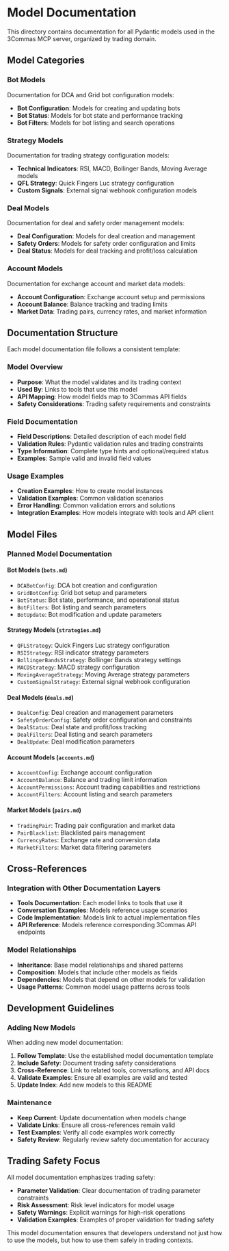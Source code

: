 # Model Documentation

This directory contains documentation for all Pydantic models used in the 3Commas MCP server, organized by trading domain.

## Model Categories

### Bot Models
Documentation for DCA and Grid bot configuration models:
- **Bot Configuration**: Models for creating and updating bots
- **Bot Status**: Models for bot state and performance tracking
- **Bot Filters**: Models for bot listing and search operations

### Strategy Models  
Documentation for trading strategy configuration models:
- **Technical Indicators**: RSI, MACD, Bollinger Bands, Moving Average models
- **QFL Strategy**: Quick Fingers Luc strategy configuration
- **Custom Signals**: External signal webhook configuration models

### Deal Models
Documentation for deal and safety order management models:
- **Deal Configuration**: Models for deal creation and management
- **Safety Orders**: Models for safety order configuration and limits
- **Deal Status**: Models for deal tracking and profit/loss calculation

### Account Models
Documentation for exchange account and market data models:
- **Account Configuration**: Exchange account setup and permissions
- **Account Balance**: Balance tracking and trading limits
- **Market Data**: Trading pairs, currency rates, and market information

## Documentation Structure

Each model documentation file follows a consistent template:

### Model Overview
- **Purpose**: What the model validates and its trading context
- **Used By**: Links to tools that use this model
- **API Mapping**: How model fields map to 3Commas API fields
- **Safety Considerations**: Trading safety requirements and constraints

### Field Documentation
- **Field Descriptions**: Detailed description of each model field
- **Validation Rules**: Pydantic validation rules and trading constraints
- **Type Information**: Complete type hints and optional/required status
- **Examples**: Sample valid and invalid field values

### Usage Examples
- **Creation Examples**: How to create model instances
- **Validation Examples**: Common validation scenarios
- **Error Handling**: Common validation errors and solutions
- **Integration Examples**: How models integrate with tools and API client

## Model Files

### Planned Model Documentation

#### Bot Models (`bots.md`)
- `DCABotConfig`: DCA bot creation and configuration
- `GridBotConfig`: Grid bot setup and parameters
- `BotStatus`: Bot state, performance, and operational status
- `BotFilters`: Bot listing and search parameters
- `BotUpdate`: Bot modification and update parameters

#### Strategy Models (`strategies.md`)
- `QFLStrategy`: Quick Fingers Luc strategy configuration
- `RSIStrategy`: RSI indicator strategy parameters
- `BollingerBandsStrategy`: Bollinger Bands strategy settings
- `MACDStrategy`: MACD strategy configuration
- `MovingAverageStrategy`: Moving Average strategy parameters
- `CustomSignalStrategy`: External signal webhook configuration

#### Deal Models (`deals.md`)
- `DealConfig`: Deal creation and management parameters
- `SafetyOrderConfig`: Safety order configuration and constraints
- `DealStatus`: Deal state and profit/loss tracking
- `DealFilters`: Deal listing and search parameters
- `DealUpdate`: Deal modification parameters

#### Account Models (`accounts.md`)
- `AccountConfig`: Exchange account configuration
- `AccountBalance`: Balance and trading limit information
- `AccountPermissions`: Account trading capabilities and restrictions
- `AccountFilters`: Account listing and search parameters

#### Market Models (`pairs.md`)
- `TradingPair`: Trading pair configuration and market data
- `PairBlacklist`: Blacklisted pairs management
- `CurrencyRates`: Exchange rate and conversion data
- `MarketFilters`: Market data filtering parameters

## Cross-References

### Integration with Other Documentation Layers
- **Tools Documentation**: Each model links to tools that use it
- **Conversation Examples**: Models reference usage scenarios
- **Code Implementation**: Models link to actual implementation files
- **API Reference**: Models reference corresponding 3Commas API endpoints

### Model Relationships
- **Inheritance**: Base model relationships and shared patterns
- **Composition**: Models that include other models as fields
- **Dependencies**: Models that depend on other models for validation
- **Usage Patterns**: Common model usage patterns across tools

## Development Guidelines

### Adding New Models
When adding new model documentation:
1. **Follow Template**: Use the established model documentation template
2. **Include Safety**: Document trading safety considerations
3. **Cross-Reference**: Link to related tools, conversations, and API docs
4. **Validate Examples**: Ensure all examples are valid and tested
5. **Update Index**: Add new models to this README

### Maintenance
- **Keep Current**: Update documentation when models change
- **Validate Links**: Ensure all cross-references remain valid
- **Test Examples**: Verify all code examples work correctly
- **Safety Review**: Regularly review safety documentation for accuracy

## Trading Safety Focus

All model documentation emphasizes trading safety:
- **Parameter Validation**: Clear documentation of trading parameter constraints
- **Risk Assessment**: Risk level indicators for model usage
- **Safety Warnings**: Explicit warnings for high-risk operations
- **Validation Examples**: Examples of proper validation for trading safety

This model documentation ensures that developers understand not just how to use the models, but how to use them safely in trading contexts.